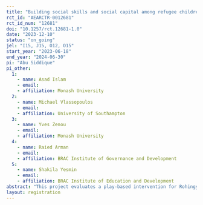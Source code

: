 ```yaml
---
title: "Building social skills and social capital among refugee children"
rct_id: "AEARCTR-0012681"
rct_id_num: "12681"
doi: "10.1257/rct.12681-1.0"
date: "2023-12-10"
status: "on_going"
jel: "I15, J15, O12, O15"
start_year: "2023-06-18"
end_year: "2024-06-30"
pi: "Abu Siddique"
pi_other:
  1:
    - name: Asad Islam
    - email: 
    - affiliation: Monash University
  2:
    - name: Michael Vlassopoulos
    - email: 
    - affiliation: University of Southampton
  3:
    - name: Yves Zenou
    - email: 
    - affiliation: Monash University
  4:
    - name: Raied Arman
    - email: 
    - affiliation: BRAC Institute of Governance and Development
  5:
    - name: Shakila Yesmin
    - email: 
    - affiliation: BRAC Institute of Education and Development
abstract: "This project evaluates a play-based intervention for Rohingya refugee children at Humanitarian Play Labs (HPL) in Bangladesh. Using a cluster RCT, we test whether HPL activities such as group play and art can improve social skills, social capital, mental health, physical, and cognitive development. The intervention runs for 12 weeks, offering a structured environment to develop key life skills for children aged 3-5. Our aim is to determine if these activities are a cost-effective, scalable way to build important skills among refugee children."
layout: registration
---
```


